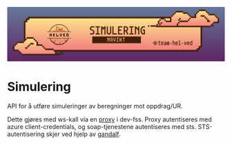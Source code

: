 ![img](simulering-banner.png)

# Simulering
API for å utføre simuleringer av beregninger mot oppdrag/UR.

Dette gjøres med ws-kall via en [proxy](https://github.com/navikt/helved-ws-proxy) i dev-fss.
Proxy autentiseres med azure client-credentials, og soap-tjenestene autentiseres med sts.
STS-autentisering skjer ved hjelp av [gandalf](https://github.com/navikt/gandalf).

